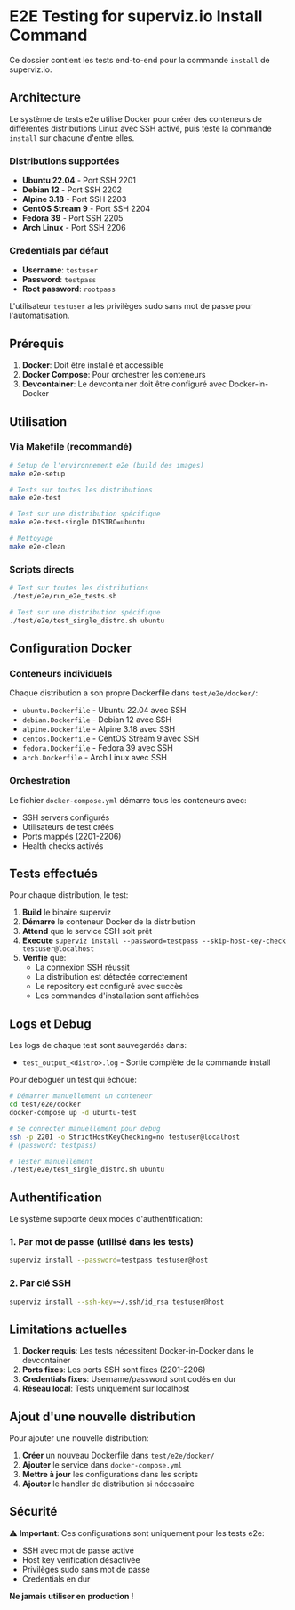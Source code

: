 # E2E Testing for superviz.io Install Command

Ce dossier contient les tests end-to-end pour la commande `install` de superviz.io.

## Architecture

Le système de tests e2e utilise Docker pour créer des conteneurs de différentes distributions Linux avec SSH activé, puis teste la commande `install` sur chacune d'entre elles.

### Distributions supportées

- **Ubuntu 22.04** - Port SSH 2201
- **Debian 12** - Port SSH 2202
- **Alpine 3.18** - Port SSH 2203
- **CentOS Stream 9** - Port SSH 2204
- **Fedora 39** - Port SSH 2205
- **Arch Linux** - Port SSH 2206

### Credentials par défaut

- **Username**: `testuser`
- **Password**: `testpass`
- **Root password**: `rootpass`

L'utilisateur `testuser` a les privilèges sudo sans mot de passe pour l'automatisation.

## Prérequis

1. **Docker**: Doit être installé et accessible
2. **Docker Compose**: Pour orchestrer les conteneurs
3. **Devcontainer**: Le devcontainer doit être configuré avec Docker-in-Docker

## Utilisation

### Via Makefile (recommandé)

```bash
# Setup de l'environnement e2e (build des images)
make e2e-setup

# Tests sur toutes les distributions
make e2e-test

# Test sur une distribution spécifique
make e2e-test-single DISTRO=ubuntu

# Nettoyage
make e2e-clean
```

### Scripts directs

```bash
# Test sur toutes les distributions
./test/e2e/run_e2e_tests.sh

# Test sur une distribution spécifique
./test/e2e/test_single_distro.sh ubuntu
```

## Configuration Docker

### Conteneurs individuels

Chaque distribution a son propre Dockerfile dans `test/e2e/docker/`:

- `ubuntu.Dockerfile` - Ubuntu 22.04 avec SSH
- `debian.Dockerfile` - Debian 12 avec SSH
- `alpine.Dockerfile` - Alpine 3.18 avec SSH
- `centos.Dockerfile` - CentOS Stream 9 avec SSH
- `fedora.Dockerfile` - Fedora 39 avec SSH
- `arch.Dockerfile` - Arch Linux avec SSH

### Orchestration

Le fichier `docker-compose.yml` démarre tous les conteneurs avec:

- SSH servers configurés
- Utilisateurs de test créés
- Ports mappés (2201-2206)
- Health checks activés

## Tests effectués

Pour chaque distribution, le test:

1. **Build** le binaire superviz
2. **Démarre** le conteneur Docker de la distribution
3. **Attend** que le service SSH soit prêt
4. **Execute** `superviz install --password=testpass --skip-host-key-check testuser@localhost`
5. **Vérifie** que:
   - La connexion SSH réussit
   - La distribution est détectée correctement
   - Le repository est configuré avec succès
   - Les commandes d'installation sont affichées

## Logs et Debug

Les logs de chaque test sont sauvegardés dans:

- `test_output_<distro>.log` - Sortie complète de la commande install

Pour deboguer un test qui échoue:

```bash
# Démarrer manuellement un conteneur
cd test/e2e/docker
docker-compose up -d ubuntu-test

# Se connecter manuellement pour debug
ssh -p 2201 -o StrictHostKeyChecking=no testuser@localhost
# (password: testpass)

# Tester manuellement
./test/e2e/test_single_distro.sh ubuntu
```

## Authentification

Le système supporte deux modes d'authentification:

### 1. Par mot de passe (utilisé dans les tests)

```bash
superviz install --password=testpass testuser@host
```

### 2. Par clé SSH

```bash
superviz install --ssh-key=~/.ssh/id_rsa testuser@host
```

## Limitations actuelles

1. **Docker requis**: Les tests nécessitent Docker-in-Docker dans le devcontainer
2. **Ports fixes**: Les ports SSH sont fixes (2201-2206)
3. **Credentials fixes**: Username/password sont codés en dur
4. **Réseau local**: Tests uniquement sur localhost

## Ajout d'une nouvelle distribution

Pour ajouter une nouvelle distribution:

1. **Créer** un nouveau Dockerfile dans `test/e2e/docker/`
2. **Ajouter** le service dans `docker-compose.yml`
3. **Mettre à jour** les configurations dans les scripts
4. **Ajouter** le handler de distribution si nécessaire

## Sécurité

⚠️ **Important**: Ces configurations sont uniquement pour les tests e2e:

- SSH avec mot de passe activé
- Host key verification désactivée
- Privilèges sudo sans mot de passe
- Credentials en dur

**Ne jamais utiliser en production !**
